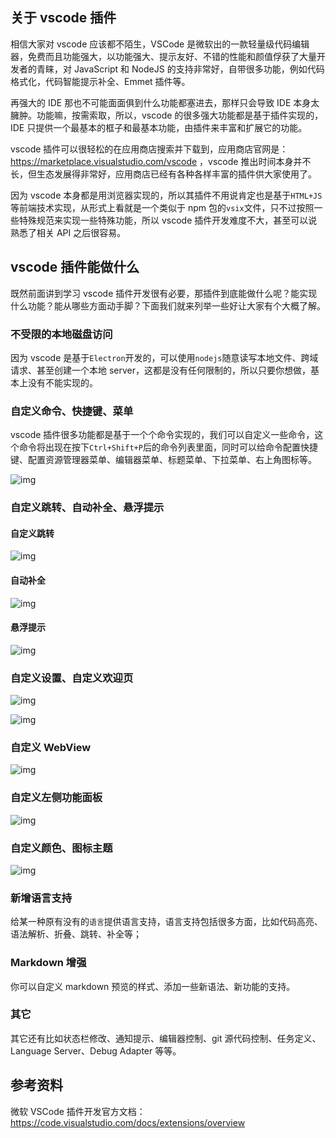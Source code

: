 ## 关于 vscode 插件

相信大家对 vscode 应该都不陌生，VSCode 是微软出的一款轻量级代码编辑器，免费而且功能强大，以功能强大、提示友好、不错的性能和颜值俘获了大量开发者的青睐，对 JavaScript 和 NodeJS 的支持非常好，自带很多功能，例如代码格式化，代码智能提示补全、Emmet 插件等。

再强大的 IDE 那也不可能面面俱到什么功能都塞进去，那样只会导致 IDE 本身太臃肿。功能嘛，按需索取，所以，vscode 的很多强大功能都是基于插件实现的，IDE 只提供一个最基本的框子和最基本功能，由插件来丰富和扩展它的功能。

vscode 插件可以很轻松的在应用商店搜索并下载到，应用商店官网是：https://marketplace.visualstudio.com/vscode ，vscode 推出时间本身并不长，但生态发展得非常好，应用商店已经有各种各样丰富的插件供大家使用了。

因为 vscode 本身都是用浏览器实现的，所以其插件不用说肯定也是基于`HTML+JS`等前端技术实现，从形式上看就是一个类似于 npm 包的`vsix`文件，只不过按照一些特殊规范来实现一些特殊功能，所以 vscode 插件开发难度不大，甚至可以说熟悉了相关 API 之后很容易。

## vscode 插件能做什么

既然前面讲到学习 vscode 插件开发很有必要，那插件到底能做什么呢？能实现什么功能？能从哪些方面动手脚？下面我们就来列举一些好让大家有个大概了解。

### 不受限的本地磁盘访问

因为 vscode 是基于`Electron`开发的，可以使用`nodejs`随意读写本地文件、跨域请求、甚至创建一个本地 server，这都是没有任何限制的，所以只要你想做，基本上没有不能实现的。

### 自定义命令、快捷键、菜单

vscode 插件很多功能都是基于一个个命令实现的，我们可以自定义一些命令，这个命令将出现在按下`Ctrl+Shift+P`后的命令列表里面，同时可以给命令配置快捷键、配置资源管理器菜单、编辑器菜单、标题菜单、下拉菜单、右上角图标等。

![img](https://qn.huat.xyz/mac/202402211538439.png)

### 自定义跳转、自动补全、悬浮提示

#### 自定义跳转

![img](https://qn.huat.xyz/mac/202402211538669.gif)

#### 自动补全

![img](https://qn.huat.xyz/mac/202402211538202.png)

#### 悬浮提示

![img](https://qn.huat.xyz/mac/202402211539006.png)

### 自定义设置、自定义欢迎页

![img](https://qn.huat.xyz/mac/202402211539158.png)

![img](https://qn.huat.xyz/mac/202402211539647.png)

### 自定义 WebView

![img](https://qn.huat.xyz/mac/202402211539965.png)

### 自定义左侧功能面板

![img](https://qn.huat.xyz/mac/202402211539794.png)

### 自定义颜色、图标主题

![img](https://qn.huat.xyz/mac/202402211540340.png)

### 新增语言支持

给某一种原有没有的`语言`提供语言支持，语言支持包括很多方面，比如代码高亮、语法解析、折叠、跳转、补全等；

### Markdown 增强

你可以自定义 markdown 预览的样式、添加一些新语法、新功能的支持。

### 其它

其它还有比如状态栏修改、通知提示、编辑器控制、git 源代码控制、任务定义、Language Server、Debug Adapter 等等。

## 参考资料

微软 VSCode 插件开发官方文档：https://code.visualstudio.com/docs/extensions/overview
